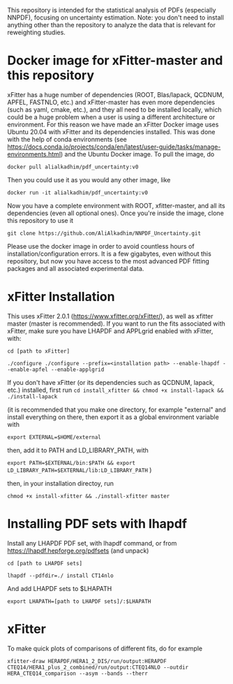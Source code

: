 This repository is intended for the statistical analysis of PDFs (especially NNPDF), focusing on uncertainty estimation. Note: you don't need to install anything other than the repository to analyze the data that is relevant for reweighting studies.
# Docker image for xFitter-master and this repository
xFitter has a huge number of dependencies (ROOT, Blas/lapack, QCDNUM, APFEL, FASTNLO, etc.) and xFitter-master has even more dependencies (such as yaml, cmake, etc.), and they all need to be installed locally, which could be a huge problem when a user is using a different architecture or environment. For this reason we have made an xFitter Docker image uses Ubuntu 20.04 with xFitter and its dependencies installed. This was done with the help of conda environments (see https://docs.conda.io/projects/conda/en/latest/user-guide/tasks/manage-environments.html) and the Ubuntu Docker image. To pull the image, do

`docker pull alialkadhim/pdf_uncertainty:v0`

Then you could use it as you would any other image, like

`docker run -it alialkadhim/pdf_uncertainty:v0`

Now you have a complete environment with ROOT, xfitter-master, and all its dependencies (even all optional ones). Once you're inside the image, clone this repository to use it

`git clone https://github.com/AliAlkadhim/NNPDF_Uncertainty.git`

Please use the docker image in order to avoid countless hours of installation/configuration errors. It is a few gigabytes, even without this repository, but now you have access to the most advanced PDF fitting packages and all associated experimental data.

# xFitter Installation
This uses xFitter 2.0.1 (https://www.xfitter.org/xFitter/), as well as xfitter master (master is recommended). If you want to run the fits associated with xFitter, make sure you have LHAPDF and APPLgrid enabled with xFitter, with:

`cd [path to xFitter]`

`./configure ./configure --prefix=<installation path> --enable-lhapdf --enable-apfel --enable-applgrid ` 

If you don't have xFitter (or its dependencies such as QCDNUM, lapack, etc.) installed, first run 
`cd install_xfitter && chmod +x install-lapack && ./install-lapack`

(it is recommended that you make one directory, for example "external" and install everything on there, then export it as a global environment variable with 

`export EXTERNAL=$HOME/external`

then, add it to PATH and LD_LIBRARY_PATH, with

`export PATH=$EXTERNAL/bin:$PATH && export LD_LIBRARY_PATH=$EXTERNAL/lib:LD_LIBRARY_PATH`
)

then, in your installation directoy, run

`chmod +x install-xfitter && ./install-xfitter master`

# Installing PDF sets with lhapdf
Install any LHAPDF PDF set, with lhapdf command, or from https://lhapdf.hepforge.org/pdfsets (and unpack)
  
`cd [path to LHAPDF sets]`

`lhapdf --pdfdir=./ install CT14nlo`
  
And add LHAPDF sets to $LHAPATH
  
`export LHAPATH=[path to LHAPDF sets]/:$LHAPATH`

# xFitter

To make quick plots of comparisons of different fits, do for example
  
`xfitter-draw HERAPDF/HERA1_2_DIS/run/output:HERAPDF CTEQ14/HERA1_plus_2_combined/run/output:CTEQ14NLO --outdir HERA_CTEQ14_comparison --asym --bands --therr`



